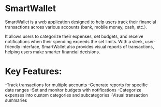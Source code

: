 # SmartWallet
SmartWallet is a web application designed to help users track their financial transactions across various accounts (bank, mobile money, cash, etc.).

It allows users to categorize their expenses, set budgets, and receive notifications when their spending exceeds the set limits. With a sleek, user-friendly interface, SmartWallet also provides visual reports of transactions, helping users make smarter financial decisions.

# Key Features:

-Track transactions for multiple accounts
-Generate reports for specific date ranges
-Set and monitor budgets with notifications
-Categorize expenses into custom categories and subcategories
-Visual transaction summaries


